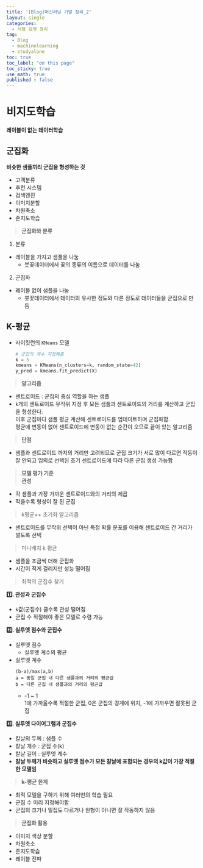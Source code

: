 ```yaml
---
title: '[Blog]머신러닝 기말 정리_2'
layout: single
categories:
  - 시험 요약 정리
tag:
  - Blog
  - machinelearning
  - studyalone
toc: true
toc_label: "on this page"
toc_sticky: true
use_math: true
published : false
---
```

# 비지도학습
__레이블이 없는 데이터학습__
## 군집화
__비슷한 샘플끼리 군집을 형성하는 것__
- 고객분류
- 추천 시스템
- 검색엔진
- 이미지분할
- 차원축소
- 준지도학습

> __군집화와 분류__
1. 분류
- 레이블을 가지고 샘플을 나눔
  - 붓꽃데이터에서 꽃의 종류의 이름으로 데이터를 나눔
2. 군집화
- 레이블 없이 샘플을 나눔
  - 붓꽃데이터에서 데이터의 유사한 정도와 다른 정도로 데이터들을 군집으로 만듬
## K-평균
- 사이킷런의 `KMeans` 모델
  ```python
  # 군집의 개수 지정해줌
  k = 5
  kmeans = KMeans(n_clusters=k, random_state=42)
  y_pred = kmeans.fit_predict(X)
  ```
> __알고리즘__
- 센트로이드 : 군집의 중심 역할을 하는 샘플
- `k`개의 센트로이드 무작위 지정 후 모든 샘플과 센트로이드의 거리를 계산하고 군집을 형성한다.   
  이후 군집마다 샘플 평균 계산해 센트로이드를 업데이트하며 군집화함.  
  평균에 변동이 없어 센트로이드에 변동이 없는 순간이 오므로 끝이 있는 알고리즘
> __단점__
- 샘플과 센트로이드 까지의 거리만 고려되므로 군집 크기가 서로 많이 다르면 작동이 잘 안되고 임의로 선택된 초기 센트로이드에 따라 다른 군집 생성 가능함
> __모델 평가 기준__  
> __관성__
- 각 샘플과 가장 가까운 센트로이드와의 거리의 제곱
- 작을수록 형성이 잘 된 군집
> k평균++ 초기화 알고리즘
- 센트로이드를 무작위 선택이 아닌 특정 확률 분포를 이용해 센트로이드 간 거리가 멀도록 선택
> 미니배치 k 평균
- 샘플을 조금씩 더해 군집화
- 시간이 적게 걸리지만 성능 떨어짐
> 최적의 군집수 찾기

__1️⃣. 관성과 군집수__  
- `k`값(군집수) 클수록 관성 떨어짐
- 군집 수 적절해야 좋은 모델로 수렴 가능

__2️⃣. 실루엣 점수와 군집수__  
- 실루엣 점수 
  - 실루엣 계수의 평균
- 실루엣 계수  
  ```  
  (b-a)/max(a,b)
  a = 동일 군집 내 다른 샘플과의 거리의 평균값
  b = 다른 군집 내 샘플과의 거리의 평균값
  ```
  - -1 ~ 1  
  1에 가까울수록 적절한 군집, 0은 군집의 경계에 위치, -1에 가까우면 잘못된 군집
  
__3️⃣. 실루엣 다이어그램과 군집수__  
- 칼날의 두께 : 샘플 수
- 칼날 개수 : 군집 수(k)
- 칼날 길이 : 실루엣 계수
- __칼날 두께가 비슷하고 실루엣 점수가 모든 칼날에 포함되는 경우의 k값이 가장 적절한 모델임__

> __k-평균 한계__
- 최적 모델을 구하기 위해 여러번의 학습 필요
- 군집 수 미리 지정해야함
- 군집의 크기나 밀집도 다르거나 원형이 아니면 잘 작동하지 않음

> __군집화 활용__
- 이미지 색상 분할
- 차원축소
- 준지도학습
- 레이블 전파
